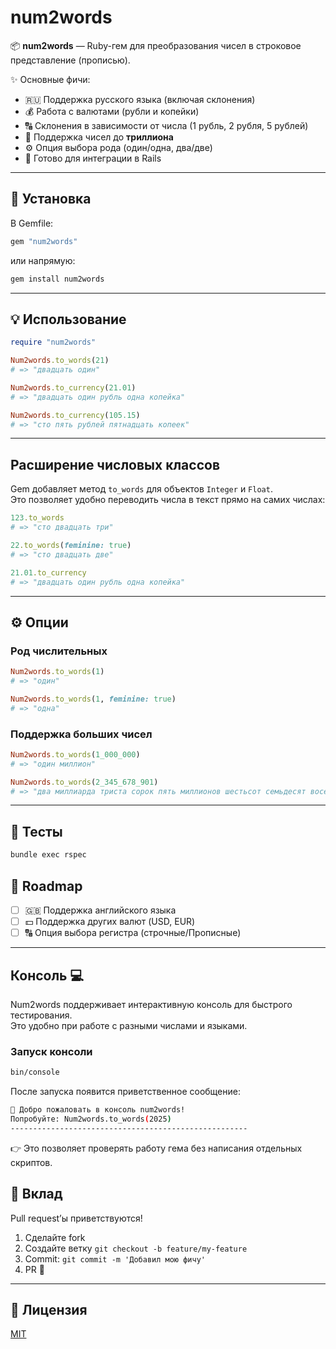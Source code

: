 # num2words

📦 **num2words** — Ruby-гем для преобразования чисел в строковое представление (прописью).

✨ Основные фичи:
- 🇷🇺 Поддержка русского языка (включая склонения)
- 💰 Работа с валютами (рубли и копейки)
- 🔠 Склонения в зависимости от числа (1 рубль, 2 рубля, 5 рублей)
- 📏 Поддержка чисел до **триллиона**
- ⚙️ Опция выбора рода (один/одна, два/две)
- 🚀 Готово для интеграции в Rails

---

## 🚀 Установка

В Gemfile:

```ruby
gem "num2words"
```

или напрямую:

```bash
gem install num2words
```

---

## 💡 Использование

```ruby
require "num2words"

Num2words.to_words(21)
# => "двадцать один"

Num2words.to_currency(21.01)
# => "двадцать один рубль одна копейка"

Num2words.to_currency(105.15)
# => "сто пять рублей пятнадцать копеек"
```

---

## Расширение числовых классов

Gem добавляет метод `to_words` для объектов `Integer` и `Float`.  
Это позволяет удобно переводить числа в текст прямо на самих числах:

```ruby
123.to_words
# => "сто двадцать три"

22.to_words(feminine: true)
# => "сто двадцать две"

21.01.to_currency
# => "двадцать один рубль одна копейка"
```

---

## ⚙️ Опции

### Род числительных
```ruby
Num2words.to_words(1) 
# => "один"

Num2words.to_words(1, feminine: true) 
# => "одна"
```

### Поддержка больших чисел
```ruby
Num2words.to_words(1_000_000)
# => "один миллион"

Num2words.to_words(2_345_678_901)
# => "два миллиарда триста сорок пять миллионов шестьсот семьдесят восемь тысяч девятьсот один"
```

---

## 🧪 Тесты

```bash
bundle exec rspec
```

## 📌 Roadmap

- [ ] 🇬🇧 Поддержка английского языка
- [ ] 💵 Поддержка других валют (USD, EUR)
- [ ] 🔠 Опция выбора регистра (строчные/Прописные)

---

## Консоль 💻

Num2words поддерживает интерактивную консоль для быстрого тестирования.  
Это удобно при работе с разными числами и языками.

### Запуск консоли

```bash
bin/console
```

После запуска появится приветственное сообщение:

```bash
🔢 Добро пожаловать в консоль num2words!
Попробуйте: Num2words.to_words(2025)
-----------------------------------------------------
```

👉 Это позволяет проверять работу гема без написания отдельных скриптов.

## 🤝 Вклад

Pull request’ы приветствуются!

1. Сделайте fork
2. Создайте ветку `git checkout -b feature/my-feature`
3. Commit: `git commit -m 'Добавил мою фичу'`
4. PR 🚀

---

## 📜 Лицензия

[MIT](LICENSE)
